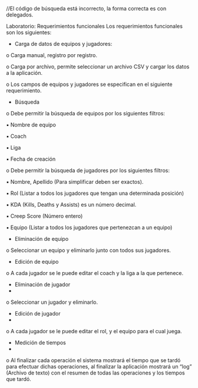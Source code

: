 
//El código de búsqueda está incorrecto, la forma correcta es con delegados.

Laboratorio:
Requerimientos funcionales
Los requerimientos funcionales son los siguientes:

- Carga de datos de equipos y jugadores:

o Carga manual, registro por registro.

o Carga por archivo, permite seleccionar un archivo CSV y
cargar los datos a la aplicación.

o Los campos de equipos y jugadores se especifican en el
siguiente requerimiento.

- Búsqueda

o Debe permitir la búsqueda de equipos por los siguientes filtros:

▪ Nombre de equipo

▪ Coach

▪ Liga

▪ Fecha de creación

o Debe permitir la búsqueda de jugadores por los siguientes
filtros:

▪ Nombre, Apellido (Para simplificar deben ser exactos).

▪ Rol (Listar a todos los jugadores que tengan una
determinada posición)

▪ KDA (Kills, Deaths y Assists) es un número decimal.

▪ Creep Score (Número entero)

▪ Equipo (Listar a todos los jugadores que pertenezcan a
un equipo)

- Eliminación de equipo

o Seleccionar un equipo y eliminarlo junto con todos sus
jugadores.

- Edición de equipo



o A cada jugador se le puede editar el coach y la liga a la que
pertenece.

- Eliminación de jugador
- 
o Seleccionar un jugador y eliminarlo.

- Edición de jugador
- 
o A cada jugador se le puede editar el rol, y el equipo para el
cual juega.

- Medición de tiempos
- 
o Al finalizar cada operación el sistema mostrará el tiempo que
se tardó para efectuar dichas operaciones, al finalizar la
aplicación mostrará un “log” (Archivo de texto) con el
resumen de todas las operaciones y los tiempos que tardó.                  
